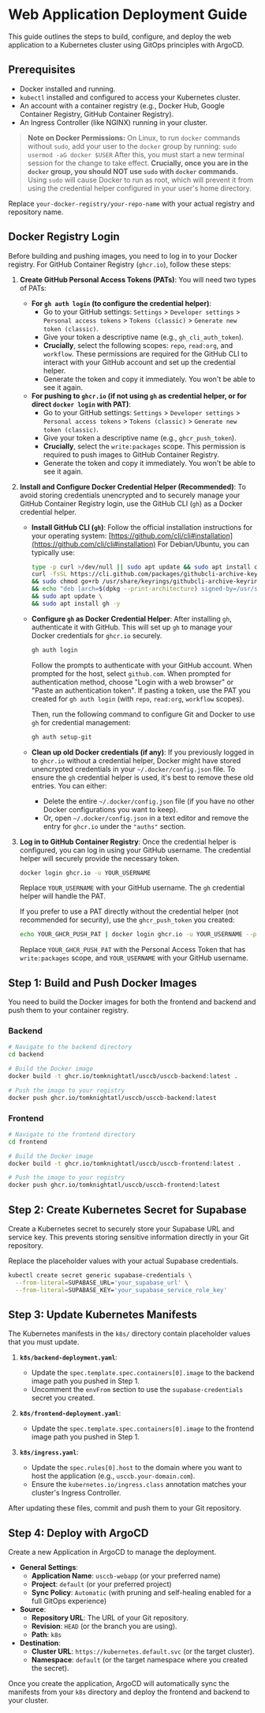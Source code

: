 # Web Application Deployment Guide

This guide outlines the steps to build, configure, and deploy the web application to a Kubernetes cluster using GitOps principles with ArgoCD.

## Prerequisites

- Docker installed and running.
- `kubectl` installed and configured to access your Kubernetes cluster.
- An account with a container registry (e.g., Docker Hub, Google Container Registry, GitHub Container Registry).
- An Ingress Controller (like NGINX) running in your cluster.

> **Note on Docker Permissions:** On Linux, to run `docker` commands without `sudo`, add your user to the `docker` group by running:
> `sudo usermod -aG docker $USER`
> After this, you must start a new terminal session for the change to take effect.
> **Crucially, once you are in the `docker` group, you should NOT use `sudo` with `docker` commands.** Using `sudo` will cause Docker to run as root, which will prevent it from using the credential helper configured in your user's home directory.

Replace `your-docker-registry/your-repo-name` with your actual registry and repository name.

## Docker Registry Login

Before building and pushing images, you need to log in to your Docker registry. For GitHub Container Registry (`ghcr.io`), follow these steps:

1.  **Create GitHub Personal Access Tokens (PATs)**:
You will need two types of PATs:
    *   **For `gh auth login` (to configure the credential helper)**:
        *   Go to your GitHub settings: `Settings` > `Developer settings` > `Personal access tokens` > `Tokens (classic)` > `Generate new token (classic)`.
        *   Give your token a descriptive name (e.g., `gh_cli_auth_token`).
        *   **Crucially**, select the following scopes: `repo`, `read:org`, and `workflow`. These permissions are required for the GitHub CLI to interact with your GitHub account and set up the credential helper.
        *   Generate the token and copy it immediately. You won't be able to see it again.
    *   **For pushing to `ghcr.io` (if not using `gh` as credential helper, or for direct `docker login` with PAT)**:
        *   Go to your GitHub settings: `Settings` > `Developer settings` > `Personal access tokens` > `Tokens (classic)` > `Generate new token (classic)`.
        *   Give your token a descriptive name (e.g., `ghcr_push_token`).
        *   **Crucially**, select the `write:packages` scope. This permission is required to push images to GitHub Container Registry.
        *   Generate the token and copy it immediately. You won't be able to see it again.

2.  **Install and Configure Docker Credential Helper (Recommended)**:
    To avoid storing credentials unencrypted and to securely manage your GitHub Container Registry login, use the GitHub CLI (`gh`) as a Docker credential helper.

    *   **Install GitHub CLI (`gh`)**:
        Follow the official installation instructions for your operating system: [https://github.com/cli/cli#installation](https://github.com/cli/cli#installation)
        For Debian/Ubuntu, you can typically use:
        ```sh
        type -p curl >/dev/null || sudo apt update && sudo apt install curl -y
        curl -fsSL https://cli.github.com/packages/githubcli-archive-keyring.gpg | sudo dd of=/usr/share/keyrings/githubcli-archive-keyring.gpg \
        && sudo chmod go+rb /usr/share/keyrings/githubcli-archive-keyring.gpg \
        && echo "deb [arch=$(dpkg --print-architecture) signed-by=/usr/share/keyrings/githubcli-archive-keyring.gpg] https://cli.github.com/packages stable main" | sudo tee /etc/apt/sources.list.d/github-cli.list > /dev/null \
        && sudo apt update \
        && sudo apt install gh -y
        ```
    *   **Configure `gh` as Docker Credential Helper**:
        After installing `gh`, authenticate it with GitHub. This will set up `gh` to manage your Docker credentials for `ghcr.io` securely.
        ```sh
        gh auth login
        ```
        Follow the prompts to authenticate with your GitHub account. When prompted for the host, select `github.com`. When prompted for authentication method, choose "Login with a web browser" or "Paste an authentication token". If pasting a token, use the PAT you created for `gh auth login` (with `repo`, `read:org`, `workflow` scopes).

        Then, run the following command to configure Git and Docker to use `gh` for credential management:
        ```sh
        gh auth setup-git
        ```

    *   **Clean up old Docker credentials (if any)**:
        If you previously logged in to `ghcr.io` without a credential helper, Docker might have stored unencrypted credentials in your `~/.docker/config.json` file. To ensure the `gh` credential helper is used, it's best to remove these old entries.
        You can either:
        *   Delete the entire `~/.docker/config.json` file (if you have no other Docker configurations you want to keep).
        *   Or, open `~/.docker/config.json` in a text editor and remove the entry for `ghcr.io` under the `"auths"` section.

3.  **Log in to GitHub Container Registry**:
    Once the credential helper is configured, you can log in using your GitHub username. The credential helper will securely provide the necessary token.

    ```sh
    docker login ghcr.io -u YOUR_USERNAME
    ```
    Replace `YOUR_USERNAME` with your GitHub username. The `gh` credential helper will handle the PAT.

    If you prefer to use a PAT directly without the credential helper (not recommended for security), use the `ghcr_push_token` you created:
    ```sh
    echo YOUR_GHCR_PUSH_PAT | docker login ghcr.io -u YOUR_USERNAME --password-stdin
    ```
    Replace `YOUR_GHCR_PUSH_PAT` with the Personal Access Token that has `write:packages` scope, and `YOUR_USERNAME` with your GitHub username.


## Step 1: Build and Push Docker Images

You need to build the Docker images for both the frontend and backend and push them to your container registry.

### Backend

```sh
# Navigate to the backend directory
cd backend

# Build the Docker image
docker build -t ghcr.io/tomknightatl/usccb/usccb-backend:latest .

# Push the image to your registry
docker push ghcr.io/tomknightatl/usccb/usccb-backend:latest
```

### Frontend

```sh
# Navigate to the frontend directory
cd frontend

# Build the Docker image
docker build -t ghcr.io/tomknightatl/usccb/usccb-frontend:latest .

# Push the image to your registry
docker push ghcr.io/tomknightatl/usccb/usccb-frontend:latest
```

## Step 2: Create Kubernetes Secret for Supabase

Create a Kubernetes secret to securely store your Supabase URL and service key. This prevents storing sensitive information directly in your Git repository.

Replace the placeholder values with your actual Supabase credentials.

```sh
kubectl create secret generic supabase-credentials \
  --from-literal=SUPABASE_URL='your_supabase_url' \
  --from-literal=SUPABASE_KEY='your_supabase_service_role_key'
```

## Step 3: Update Kubernetes Manifests

The Kubernetes manifests in the `k8s/` directory contain placeholder values that you must update.

1.  **`k8s/backend-deployment.yaml`**:
    -   Update the `spec.template.spec.containers[0].image` to the backend image path you pushed in Step 1.
    -   Uncomment the `envFrom` section to use the `supabase-credentials` secret you created.

2.  **`k8s/frontend-deployment.yaml`**:
    -   Update the `spec.template.spec.containers[0].image` to the frontend image path you pushed in Step 1.

3.  **`k8s/ingress.yaml`**:
    -   Update the `spec.rules[0].host` to the domain where you want to host the application (e.g., `usccb.your-domain.com`).
    -   Ensure the `kubernetes.io/ingress.class` annotation matches your cluster's Ingress Controller.

After updating these files, commit and push them to your Git repository.

## Step 4: Deploy with ArgoCD

Create a new Application in ArgoCD to manage the deployment.

-   **General Settings**:
    -   **Application Name**: `usccb-webapp` (or your preferred name)
    -   **Project**: `default` (or your preferred project)
    -   **Sync Policy**: `Automatic` (with pruning and self-healing enabled for a full GitOps experience)
-   **Source**:
    -   **Repository URL**: The URL of your Git repository.
    -   **Revision**: `HEAD` (or the branch you are using).
    -   **Path**: `k8s`
-   **Destination**:
    -   **Cluster URL**: `https://kubernetes.default.svc` (or the target cluster).
    -   **Namespace**: `default` (or the target namespace where you created the secret).

Once you create the application, ArgoCD will automatically sync the manifests from your `k8s` directory and deploy the frontend and backend to your cluster.